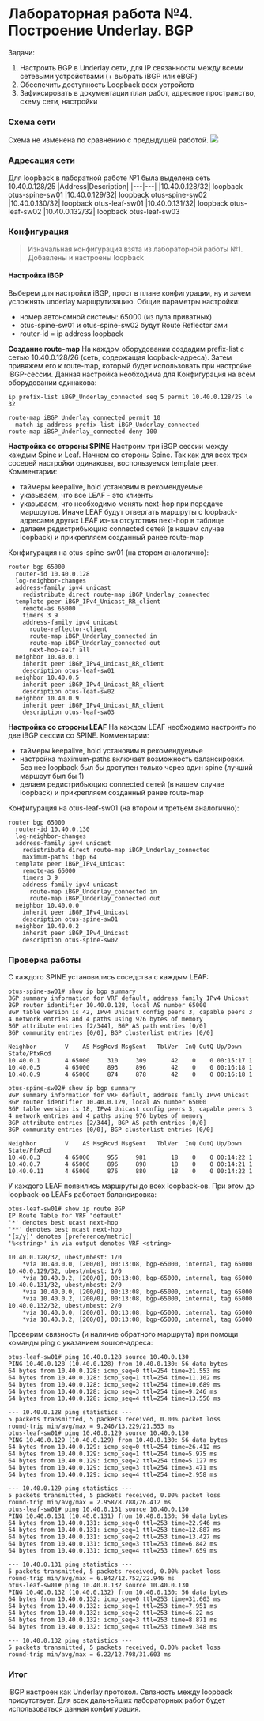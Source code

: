 # Лабораторная работа №4. Построение Underlay. BGP
Задачи:
1. Настроить BGP в Underlay сети, для IP связанности между всеми сетевыми устройствами (+ выбрать iBGP или eBGP)
2. Обеспечить доступность Loopback всех устройств
3. Зафиксировать в документации план работ, адресное пространство, схему сети, настройки
### Схема сети
Схема не изменена по сравнению с предыдущей работой.
![](topology.jpg)
### Адресация сети
Для loopback в лаборатной работе №1 была выделена сеть 10.40.0.128/25
|Address|Description|
|---|---|
|10.40.0.128/32| loopback otus-spine-sw01
|10.40.0.129/32| loopback otus-spine-sw02
|10.40.0.130/32| loopback otus-leaf-sw01
|10.40.0.131/32| loopback otus-leaf-sw02
|10.40.0.132/32| loopback otus-leaf-sw03
### Конфигурация
> Изначальная конфигурация взята из лабораторной работы №1. Добавлены и настроены loopback
#### Настройка iBGP
Выберем для настройки iBGP, прост в плане конфигурации, ну и зачем усложнять underlay маршрутизацию.
Общие параметры настройки:
- номер автономной системы: 65000 (из пула приватных)
- otus-spine-sw01 и otus-spine-sw02 будут Route Reflector'ами
- router-id = ip address loopback

**Создание route-map**
На каждом оборудовании создадим prefix-list с сетью 10.40.0.128/26 (сеть, содержащая loopback-адреса). Затем привяжем его к route-map, который будет использовать при настройке iBGP-сессии.
Данная настройка необходима для
Конфигурация на всем оборудовании одинакова:
```
ip prefix-list iBGP_Underlay_connected seq 5 permit 10.40.0.128/25 le 32

route-map iBGP_Underlay_connected permit 10
  match ip address prefix-list iBGP_Underlay_connected 
route-map iBGP_Underlay_connected deny 100
```
**Настройка со стороны SPINE**
Настроим три iBGP сессии между каждым Spine и Leaf. Начнем со стороны Spine. Так как для всех трех соседей настройки одинаковы, воспользуемся template peer.
Комментарии:
- таймеры keepalive, hold установим в рекомендуемые
- указываем, что все LEAF - это клиенты
- указываем, что необходимо менять next-hop при передаче маршрутов. Иначе LEAF будут отвергать маршруты с loopback-адресами других LEAF из-за отсутствия next-hop в таблице
- делаем редистрибьюцию connected сетей (в нашем случае loopback) и прикрепляем созданный ранее route-map

Конфигурация на otus-spine-sw01 (на втором аналогично):
```
router bgp 65000
  router-id 10.40.0.128
  log-neighbor-changes
  address-family ipv4 unicast
    redistribute direct route-map iBGP_Underlay_connected
  template peer iBGP_IPv4_Unicast_RR_client
    remote-as 65000
    timers 3 9
    address-family ipv4 unicast
      route-reflector-client
      route-map iBGP_Underlay_connected in
      route-map iBGP_Underlay_connected out
      next-hop-self all
  neighbor 10.40.0.1
    inherit peer iBGP_IPv4_Unicast_RR_client
    description otus-leaf-sw01
  neighbor 10.40.0.5
    inherit peer iBGP_IPv4_Unicast_RR_client
    description otus-leaf-sw02
  neighbor 10.40.0.9
    inherit peer iBGP_IPv4_Unicast_RR_client
    description otus-leaf-sw03
```
**Настройка со стороны LEAF**
На каждом LEAF необходимо настроить по две iBGP сессии со SPINE.
Комментарии:
- таймеры keepalive, hold установим в рекомендуемые
- настройка maximum-paths включает возможность балансировки. Без нее loopback был бы доступен только через один spine (лучший маршрут был бы 1)
- делаем редистрибьюцию connected сетей (в нашем случае loopback) и прикрепляем созданный ранее route-map

Конфигурация на otus-leaf-sw01 (на втором и третьем аналогично):
```
router bgp 65000
  router-id 10.40.0.130
  log-neighbor-changes
  address-family ipv4 unicast
    redistribute direct route-map iBGP_Underlay_connected
    maximum-paths ibgp 64
  template peer iBGP_IPv4_Unicast
    remote-as 65000
    timers 3 9
    address-family ipv4 unicast
      route-map iBGP_Underlay_connected in
      route-map iBGP_Underlay_connected out
  neighbor 10.40.0.0
    inherit peer iBGP_IPv4_Unicast
    description otus-spine-sw01
  neighbor 10.40.0.2
    inherit peer iBGP_IPv4_Unicast
    description otus-spine-sw02
```
### Проверка работы
С каждого SPINE установились соседства с каждым LEAF:
```
otus-spine-sw01# show ip bgp summary 
BGP summary information for VRF default, address family IPv4 Unicast
BGP router identifier 10.40.0.128, local AS number 65000
BGP table version is 42, IPv4 Unicast config peers 3, capable peers 3
4 network entries and 4 paths using 976 bytes of memory
BGP attribute entries [2/344], BGP AS path entries [0/0]
BGP community entries [0/0], BGP clusterlist entries [0/0]

Neighbor        V    AS MsgRcvd MsgSent   TblVer  InQ OutQ Up/Down  State/PfxRcd
10.40.0.1       4 65000     310     309       42    0    0 00:15:17 1         
10.40.0.5       4 65000     893     896       42    0    0 00:16:18 1         
10.40.0.9       4 65000     874     878       42    0    0 00:16:18 1 

otus-spine-sw02# show ip bgp summary 
BGP summary information for VRF default, address family IPv4 Unicast
BGP router identifier 10.40.0.129, local AS number 65000
BGP table version is 18, IPv4 Unicast config peers 3, capable peers 3
4 network entries and 4 paths using 976 bytes of memory
BGP attribute entries [2/344], BGP AS path entries [0/0]
BGP community entries [0/0], BGP clusterlist entries [0/0]

Neighbor        V    AS MsgRcvd MsgSent   TblVer  InQ OutQ Up/Down  State/PfxRcd
10.40.0.3       4 65000     955     981       18    0    0 00:14:22 1         
10.40.0.7       4 65000     896     898       18    0    0 00:14:21 1         
10.40.0.11      4 65000     876     880       18    0    0 00:14:22 1 
```
У каждого LEAF появились маршруты до всех loopback-ов. При этом до loopback-ов LEAFs работает балансировка:
```
otus-leaf-sw01# show ip route BGP
IP Route Table for VRF "default"
'*' denotes best ucast next-hop
'**' denotes best mcast next-hop
'[x/y]' denotes [preference/metric]
'%<string>' in via output denotes VRF <string>

10.40.0.128/32, ubest/mbest: 1/0
    *via 10.40.0.0, [200/0], 00:13:08, bgp-65000, internal, tag 65000
10.40.0.129/32, ubest/mbest: 1/0
    *via 10.40.0.2, [200/0], 00:13:08, bgp-65000, internal, tag 65000
10.40.0.131/32, ubest/mbest: 2/0
    *via 10.40.0.0, [200/0], 00:13:08, bgp-65000, internal, tag 65000
    *via 10.40.0.2, [200/0], 00:13:08, bgp-65000, internal, tag 65000
10.40.0.132/32, ubest/mbest: 2/0
    *via 10.40.0.0, [200/0], 00:13:08, bgp-65000, internal, tag 65000
    *via 10.40.0.2, [200/0], 00:13:08, bgp-65000, internal, tag 65000
```
Проверим связность (и наличие обратного маршрута) при помощи команды ping с указанием source-адреса:
```
otus-leaf-sw01# ping 10.40.0.128 source 10.40.0.130
PING 10.40.0.128 (10.40.0.128) from 10.40.0.130: 56 data bytes
64 bytes from 10.40.0.128: icmp_seq=0 ttl=254 time=21.553 ms
64 bytes from 10.40.0.128: icmp_seq=1 ttl=254 time=11.102 ms
64 bytes from 10.40.0.128: icmp_seq=2 ttl=254 time=10.689 ms
64 bytes from 10.40.0.128: icmp_seq=3 ttl=254 time=9.246 ms
64 bytes from 10.40.0.128: icmp_seq=4 ttl=254 time=13.556 ms

--- 10.40.0.128 ping statistics ---
5 packets transmitted, 5 packets received, 0.00% packet loss
round-trip min/avg/max = 9.246/13.229/21.553 ms
otus-leaf-sw01# ping 10.40.0.129 source 10.40.0.130
PING 10.40.0.129 (10.40.0.129) from 10.40.0.130: 56 data bytes
64 bytes from 10.40.0.129: icmp_seq=0 ttl=254 time=26.412 ms
64 bytes from 10.40.0.129: icmp_seq=1 ttl=254 time=5.975 ms
64 bytes from 10.40.0.129: icmp_seq=2 ttl=254 time=5.127 ms
64 bytes from 10.40.0.129: icmp_seq=3 ttl=254 time=3.471 ms
64 bytes from 10.40.0.129: icmp_seq=4 ttl=254 time=2.958 ms

--- 10.40.0.129 ping statistics ---
5 packets transmitted, 5 packets received, 0.00% packet loss
round-trip min/avg/max = 2.958/8.788/26.412 ms
otus-leaf-sw01# ping 10.40.0.131 source 10.40.0.130
PING 10.40.0.131 (10.40.0.131) from 10.40.0.130: 56 data bytes
64 bytes from 10.40.0.131: icmp_seq=0 ttl=253 time=22.946 ms
64 bytes from 10.40.0.131: icmp_seq=1 ttl=253 time=12.887 ms
64 bytes from 10.40.0.131: icmp_seq=2 ttl=253 time=13.427 ms
64 bytes from 10.40.0.131: icmp_seq=3 ttl=253 time=6.842 ms
64 bytes from 10.40.0.131: icmp_seq=4 ttl=253 time=7.659 ms

--- 10.40.0.131 ping statistics ---
5 packets transmitted, 5 packets received, 0.00% packet loss
round-trip min/avg/max = 6.842/12.752/22.946 ms
otus-leaf-sw01# ping 10.40.0.132 source 10.40.0.130
PING 10.40.0.132 (10.40.0.132) from 10.40.0.130: 56 data bytes
64 bytes from 10.40.0.132: icmp_seq=0 ttl=253 time=31.603 ms
64 bytes from 10.40.0.132: icmp_seq=1 ttl=253 time=7.951 ms
64 bytes from 10.40.0.132: icmp_seq=2 ttl=253 time=6.22 ms
64 bytes from 10.40.0.132: icmp_seq=3 ttl=253 time=8.871 ms
64 bytes from 10.40.0.132: icmp_seq=4 ttl=253 time=9.348 ms

--- 10.40.0.132 ping statistics ---
5 packets transmitted, 5 packets received, 0.00% packet loss
round-trip min/avg/max = 6.22/12.798/31.603 ms
```
### Итог
iBGP настроен как Underlay протокол. Связность между loopback присутствует.
Для всех дальнейших лабораторных работ будет использоваться данная конфигурация.